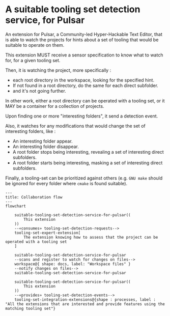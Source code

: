 # A suitable tooling set detection service, for Pulsar

An extension for Pulsar, a Community-led Hyper-Hackable Text Editor, that is able to watch the projects for hints about a set of tooling that would be suitable to operate on them.

This extension MUST receive a sensor specification to know what to watch for, for a given tooling set.

Then, it is watching the project, more specifically :

* each root directory in the workspace, looking for the specified hint.
* If not found in a root directory, do the same for each direct subfolder.
* and it's not going further.

In other work, either a root directory can be operated with a tooling set, or it MAY be a container for a collection of projects.

Upon finding one or more "interesting folders", it send a detection event. 

Also, it watches for any modifications that would change the set of interesting folders, like :

* An interesting folder appear.
* An interesting folder disappear.
* A root folder stops being interesting, revealing a set of interesting direct subfolders.
* A root folder starts being interesting, masking a set of interesting direct subfolders.

Finally, a tooling-set can be prioritized against others (e.g. `GNU make` should be ignored for every folder where `cmake` is found suitable).

```mermaid
---
title: Collaboration flow
---
flowchart

    suitable-tooling-set-detection-service-for-pulsar((
        This extension
    )) 
    --«consumes» tooling-set-detection-requests--> 
    tooling-set-expert-extension[
        The extension knowing how to assess that the project can be operated with a tooling set
    ] 

    suitable-tooling-set-detection-service-for-pulsar
    --scans and register to watch for changes on files-->
    workspace@{ shape: docs, label: "Workspace files" }
    --notify changes on files-->
    suitable-tooling-set-detection-service-for-pulsar

    suitable-tooling-set-detection-service-for-pulsar((
        This extension
    )) 
    --«provides» tooling-set-detection-events--> 
    tooling-set-integration-extensions@{shape : processes, label : "All the extensions that are interested and provide features using the matching tooling set"}
    
```
